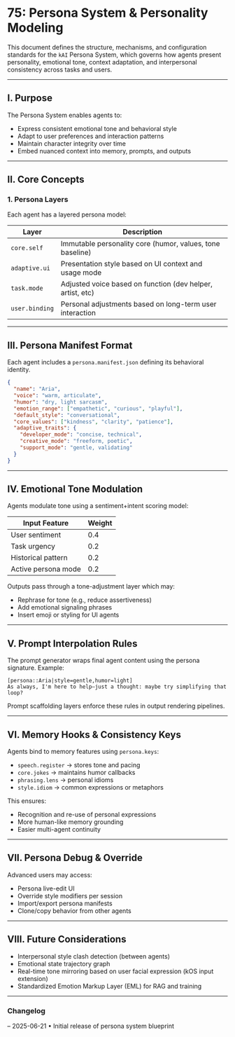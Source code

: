 # 75: Persona System & Personality Modeling

This document defines the structure, mechanisms, and configuration standards for the `kAI` Persona System, which governs how agents present personality, emotional tone, context adaptation, and interpersonal consistency across tasks and users.

---

## I. Purpose

The Persona System enables agents to:
- Express consistent emotional tone and behavioral style
- Adapt to user preferences and interaction patterns
- Maintain character integrity over time
- Embed nuanced context into memory, prompts, and outputs

---

## II. Core Concepts

### 1. Persona Layers

Each agent has a layered persona model:

| Layer         | Description                                                |
|---------------|------------------------------------------------------------|
| `core.self`   | Immutable personality core (humor, values, tone baseline)  |
| `adaptive.ui` | Presentation style based on UI context and usage mode     |
| `task.mode`   | Adjusted voice based on function (dev helper, artist, etc)|
| `user.binding`| Personal adjustments based on long-term user interaction  |

---

## III. Persona Manifest Format

Each agent includes a `persona.manifest.json` defining its behavioral identity.

```json
{
  "name": "Aria",
  "voice": "warm, articulate",
  "humor": "dry, light sarcasm",
  "emotion_range": ["empathetic", "curious", "playful"],
  "default_style": "conversational",
  "core_values": ["kindness", "clarity", "patience"],
  "adaptive_traits": {
    "developer_mode": "concise, technical",
    "creative_mode": "freeform, poetic",
    "support_mode": "gentle, validating"
  }
}
```

---

## IV. Emotional Tone Modulation

Agents modulate tone using a sentiment+intent scoring model:

| Input Feature     | Weight |
|------------------|--------|
| User sentiment    | 0.4    |
| Task urgency      | 0.2    |
| Historical pattern| 0.2    |
| Active persona mode | 0.2  |

Outputs pass through a tone-adjustment layer which may:
- Rephrase for tone (e.g., reduce assertiveness)
- Add emotional signaling phrases
- Insert emoji or styling for UI agents

---

## V. Prompt Interpolation Rules

The prompt generator wraps final agent content using the persona signature. Example:

```text
[persona::Aria|style=gentle,humor=light]
As always, I'm here to help—just a thought: maybe try simplifying that loop?
```

Prompt scaffolding layers enforce these rules in output rendering pipelines.

---

## VI. Memory Hooks & Consistency Keys

Agents bind to memory features using `persona.keys`:

- `speech.register` → stores tone and pacing
- `core.jokes` → maintains humor callbacks
- `phrasing.lens` → personal idioms
- `style.idiom` → common expressions or metaphors

This ensures:
- Recognition and re-use of personal expressions
- More human-like memory grounding
- Easier multi-agent continuity

---

## VII. Persona Debug & Override

Advanced users may access:
- Persona live-edit UI
- Override style modifiers per session
- Import/export persona manifests
- Clone/copy behavior from other agents

---

## VIII. Future Considerations

- Interpersonal style clash detection (between agents)
- Emotional state trajectory graph
- Real-time tone mirroring based on user facial expression (kOS input extension)
- Standardized Emotion Markup Layer (EML) for RAG and training

---

### Changelog
– 2025-06-21 • Initial release of persona system blueprint

